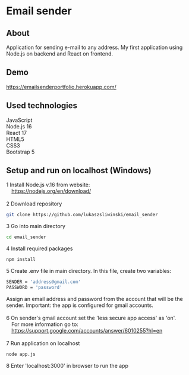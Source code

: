 # Email sender

## About
Application for sending e-mail to any address. My first application using Node.js on backend and React on frontend.

## Demo
https://emailsenderportfolio.herokuapp.com/

## Used technologies
JavaScript<br>
Node.js 16<br>
React 17<br>
HTML5<br>
CSS3<br>
Bootstrap 5

## Setup and run on localhost (Windows)
1 Install Node.js v.16 from website:<br>
&emsp;https://nodejs.org/en/download/<br><br>
2 Download repository
```bash
git clone https://github.com/lukaszsliwinski/email_sender
```
3 Go into main directory
```bash
cd email_sender
```
4 Install required packages
```bash
npm install
```
5 Create .env file in main directory. In this file, create two variables:
```bash
SENDER = 'address@gmail.com'
PASSWORD = 'password'
```
Assign an email address and password from the account that will be the sender. Important: the app is configured for gmail accounts.<br><br>
6 On sender's gmail account set the 'less secure app access' as 'on'.<br>
&emsp;For more information go to:<br>
&emsp;https://support.google.com/accounts/answer/6010255?hl=en<br><br>
7 Run application on localhost
```bash
node app.js
```
8 Enter 'localhost:3000' in browser to run the app